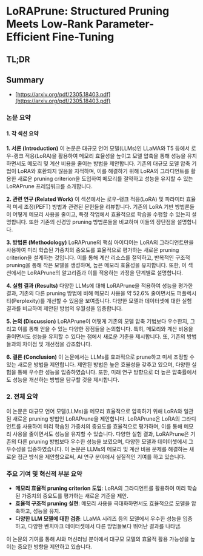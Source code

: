 # LoRAPrune: Structured Pruning Meets Low-Rank Parameter-Efficient Fine-Tuning
## TL;DR
## Summary
- [https://arxiv.org/pdf/2305.18403.pdf](https://arxiv.org/pdf/2305.18403.pdf)

### 논문 요약

#### 1. 각 섹션 요약

**1. 서론 (Introduction)**
이 논문은 대규모 언어 모델(LLMs)인 LLaMA와 T5 등에서 로우-랭크 적응(LoRA)을 활용하여 메모리 효율성을 높이고 모델 압축을 통해 성능을 유지하면서도 메모리 및 계산 비용을 줄이는 방법을 제안합니다. 기존의 대규모 모델 압축 기법이 LoRA와 호환되지 않음을 지적하며, 이를 해결하기 위해 LoRA의 그라디언트를 활용한 새로운 pruning criterion을 도입하여 메모리를 절약하고 성능을 유지할 수 있는 LoRAPrune 프레임워크를 소개합니다.

**2. 관련 연구 (Related Work)**
이 섹션에서는 로우-랭크 적응(LoRA) 및 파라미터 효율적 미세 조정(PEFT) 방법과 관련된 문헌들을 리뷰합니다. 기존의 LoRA 기반 방법론들이 어떻게 메모리 사용을 줄이고, 특정 작업에서 효율적으로 학습을 수행할 수 있는지 설명합니다. 또한 기존의 신경망 pruning 방법론들을 비교하며 이들의 장단점을 설명합니다.

**3. 방법론 (Methodology)**
LoRAPrune의 핵심 아이디어는 LoRA의 그라디언트만을 사용하여 미리 학습된 가중치의 중요도를 효율적으로 평가하는 새로운 pruning criterion을 설계하는 것입니다. 이를 통해 계산 리소스를 절약하고, 반복적인 구조적 pruning을 통해 작은 모델을 생성하며, 높은 메모리 효율성을 유지합니다. 또한, 이 섹션에서는 LoRAPrune의 알고리즘과 이를 적용하는 과정을 단계별로 설명합니다.

**4. 실험 결과 (Results)**
다양한 LLMs에 대해 LoRAPrune을 적용하여 성능을 평가한 결과, 기존의 다른 pruning 방법에 비해 메모리 사용을 약 52.6% 줄이면서도 퍼플렉시티(Perplexity)를 개선할 수 있음을 보여줍니다. 다양한 모델과 데이터셋에 대한 실험 결과를 비교하여 제안된 방법의 우월성을 입증합니다.

**5. 논의 (Discussion)**
LoRAPrune이 어떻게 기존의 모델 압축 기법보다 우수한지, 그리고 이를 통해 얻을 수 있는 다양한 장점들을 논의합니다. 특히, 메모리와 계산 비용을 줄이면서도 성능을 유지할 수 있다는 점에서 새로운 기준을 제시합니다. 또, 기존의 방법들과의 차이점 및 개선점을 강조합니다.

**6. 결론 (Conclusion)**
이 논문에서는 LLMs를 효과적으로 prune하고 미세 조정할 수 있는 새로운 방법을 제안합니다. 제안된 방법은 높은 효율성을 갖추고 있으며, 다양한 실험을 통해 우수한 성능을 입증하였습니다. 또한, 미래 연구 방향으로 더 높은 압축률에서도 성능을 개선하는 방법을 탐구할 것을 제시합니다.

### 2. 전체 요약

이 논문은 대규모 언어 모델(LLMs)을 메모리 효율적으로 압축하기 위해 LoRA와 일관된 새로운 pruning 방법인 LoRAPrune을 제안합니다. LoRAPrune은 LoRA의 그라디언트를 사용하여 미리 학습된 가중치의 중요도를 효율적으로 평가하며, 이를 통해 메모리 사용을 줄이면서도 성능을 유지할 수 있습니다. 다양한 실험 결과, LoRAPrune은 기존의 다른 pruning 방법보다 우수한 성능을 보였으며, 다양한 모델과 데이터셋에서 그 우수성을 입증하였습니다. 이 논문은 LLMs의 메모리 및 계산 비용 문제를 해결하는 새로운 접근 방식을 제안함으로써, AI 연구 분야에서 실질적인 기여를 하고 있습니다.

### 주요 기여 및 혁신적 부분 요약
- **메모리 효율적 pruning criterion 도입**: LoRA의 그라디언트를 활용하여 미리 학습된 가중치의 중요도를 평가하는 새로운 기준을 제안.
- **효율적 구조적 pruning 실현**: 메모리 사용을 극대화하면서도 효율적으로 모델을 압축하고, 성능을 유지.
- **다양한 LLM 모델에 대한 검증**: LLaMA 시리즈 등의 모델에서 우수한 성능을 입증하고, 다양한 벤치마크 데이터셋에서 다른 방법들보다 뛰어난 결과를 나타냄.

이 논문의 기여를 통해 AI와 머신러닝 분야에서 대규모 모델의 효율적 활용 가능성을 높이는 중요한 방향을 제안하고 있습니다.